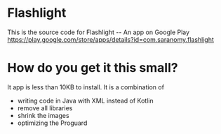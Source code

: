 # Flashlight
This is the source code for Flashlight -- An app on Google Play https://play.google.com/store/apps/details?id=com.saranomy.flashlight

# How do you get it this small?
It app is less than 10KB to install. It is a combination of 
- writing code in Java with XML instead of Kotlin
- remove all libraries
- shrink the images
- optimizing the Proguard
